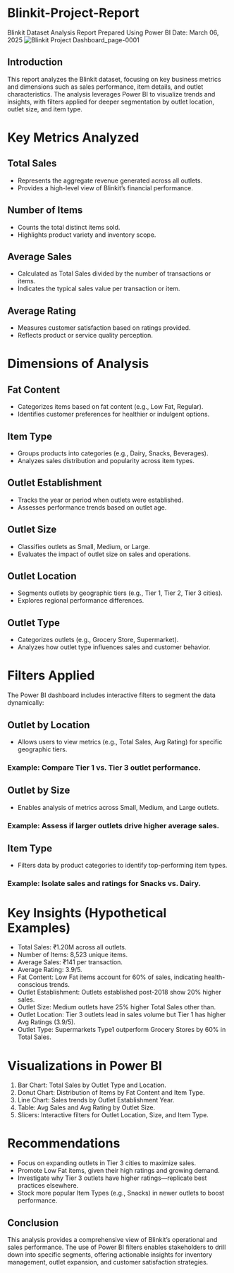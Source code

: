# Blinkit-Project-Report
Blinkit Dataset Analysis Report Prepared Using Power BI
Date: March 06, 2025
![Blinkit Project Dashboard_page-0001](https://github.com/user-attachments/assets/29031b03-7e24-48a7-b338-20db6eb38da0)

## Introduction
This report analyzes the Blinkit dataset, focusing on key business metrics and dimensions such as sales performance, item details, and outlet characteristics. The analysis leverages Power BI to visualize trends and insights, with filters applied for deeper segmentation by outlet location, outlet size, and item type.
# Key Metrics Analyzed
## Total Sales
* Represents the aggregate revenue generated across all outlets.
* Provides a high-level view of Blinkit’s financial performance.
## Number of Items
* Counts the total distinct items sold.
* Highlights product variety and inventory scope.
## Average Sales
* Calculated as Total Sales divided by the number of transactions or items.
* Indicates the typical sales value per transaction or item.
## Average Rating
* Measures customer satisfaction based on ratings provided.
* Reflects product or service quality perception.
# Dimensions of Analysis
## Fat Content
* Categorizes items based on fat content (e.g., Low Fat, Regular).
* Identifies customer preferences for healthier or indulgent options.
## Item Type
* Groups products into categories (e.g., Dairy, Snacks, Beverages).
* Analyzes sales distribution and popularity across item types.
## Outlet Establishment
* Tracks the year or period when outlets were established.
* Assesses performance trends based on outlet age.
## Outlet Size
* Classifies outlets as Small, Medium, or Large.
* Evaluates the impact of outlet size on sales and operations.
## Outlet Location
* Segments outlets by geographic tiers (e.g., Tier 1, Tier 2, Tier 3 cities).
* Explores regional performance differences.
## Outlet Type
* Categorizes outlets (e.g., Grocery Store, Supermarket).
* Analyzes how outlet type influences sales and customer behavior.

# Filters Applied
The Power BI dashboard includes interactive filters to segment the data dynamically:
## Outlet by Location
* Allows users to view metrics (e.g., Total Sales, Avg Rating) for specific geographic tiers.
### Example: Compare Tier 1 vs. Tier 3 outlet performance.
## Outlet by Size
* Enables analysis of metrics across Small, Medium, and Large outlets.
### Example: Assess if larger outlets drive higher average sales.

## Item Type
* Filters data by product categories to identify top-performing item types.
### Example: Isolate sales and ratings for Snacks vs. Dairy.

# Key Insights (Hypothetical Examples)
* Total Sales: ₹1.20M across all outlets.
* Number of Items: 8,523 unique items.
* Average Sales: ₹141 per transaction.
* Average Rating: 3.9/5.
* Fat Content: Low Fat items account for 60% of sales, indicating health-conscious trends.
* Outlet Establishment: Outlets established post-2018 show 20% higher sales.
* Outlet Size: Medium outlets have 25% higher Total Sales other than.
* Outlet Location: Tier 3 outlets lead in sales volume but Tier 1 has higher Avg Ratings (3.9/5).
* Outlet Type: Supermarkets Type1 outperform Grocery Stores by 60% in Total Sales.

# Visualizations in Power BI
1. Bar Chart: Total Sales by Outlet Type and Location.
2. Donut Chart: Distribution of Items by Fat Content and Item Type.
3. Line Chart: Sales trends by Outlet Establishment Year.
4. Table: Avg Sales and Avg Rating by Outlet Size.
5. Slicers: Interactive filters for Outlet Location, Size, and Item Type.

# Recommendations
* Focus on expanding outlets in Tier 3 cities to maximize sales.
* Promote Low Fat items, given their high ratings and growing demand.
* Investigate why Tier 3 outlets have higher ratings—replicate best practices elsewhere.
* Stock more popular Item Types (e.g., Snacks) in newer outlets to boost performance.

## Conclusion
This analysis provides a comprehensive view of Blinkit’s operational and sales performance. The use of Power BI filters enables stakeholders to drill down into specific segments, offering actionable insights for inventory management, outlet expansion, and customer satisfaction strategies.
